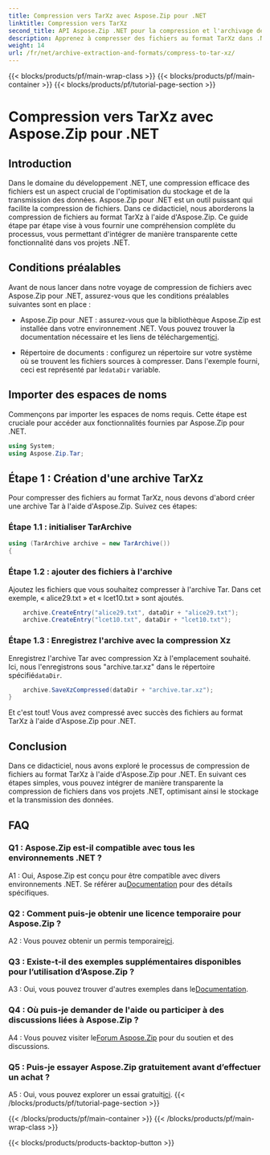 ```yaml
---
title: Compression vers TarXz avec Aspose.Zip pour .NET
linktitle: Compression vers TarXz
second_title: API Aspose.Zip .NET pour la compression et l'archivage de fichiers
description: Apprenez à compresser des fichiers au format TarXz dans .NET à l'aide d'Aspose.Zip. Suivez notre guide étape par étape pour un stockage et une transmission efficaces des fichiers.
weight: 14
url: /fr/net/archive-extraction-and-formats/compress-to-tar-xz/
---
```


{{< blocks/products/pf/main-wrap-class >}}
{{< blocks/products/pf/main-container >}}
{{< blocks/products/pf/tutorial-page-section >}}

# Compression vers TarXz avec Aspose.Zip pour .NET

## Introduction

Dans le domaine du développement .NET, une compression efficace des fichiers est un aspect crucial de l'optimisation du stockage et de la transmission des données. Aspose.Zip pour .NET est un outil puissant qui facilite la compression de fichiers. Dans ce didacticiel, nous aborderons la compression de fichiers au format TarXz à l'aide d'Aspose.Zip. Ce guide étape par étape vise à vous fournir une compréhension complète du processus, vous permettant d'intégrer de manière transparente cette fonctionnalité dans vos projets .NET.

## Conditions préalables

Avant de nous lancer dans notre voyage de compression de fichiers avec Aspose.Zip pour .NET, assurez-vous que les conditions préalables suivantes sont en place :

-  Aspose.Zip pour .NET : assurez-vous que la bibliothèque Aspose.Zip est installée dans votre environnement .NET. Vous pouvez trouver la documentation nécessaire et les liens de téléchargement[ici](https://reference.aspose.com/zip/net/).

-  Répertoire de documents : configurez un répertoire sur votre système où se trouvent les fichiers sources à compresser. Dans l'exemple fourni, ceci est représenté par le`dataDir` variable.

## Importer des espaces de noms

Commençons par importer les espaces de noms requis. Cette étape est cruciale pour accéder aux fonctionnalités fournies par Aspose.Zip pour .NET.

```csharp
using System;
using Aspose.Zip.Tar;
```

## Étape 1 : Création d'une archive TarXz

Pour compresser des fichiers au format TarXz, nous devons d'abord créer une archive Tar à l'aide d'Aspose.Zip. Suivez ces étapes:

### Étape 1.1 : initialiser TarArchive

```csharp
using (TarArchive archive = new TarArchive())
{
```

### Étape 1.2 : ajouter des fichiers à l'archive

Ajoutez les fichiers que vous souhaitez compresser à l'archive Tar. Dans cet exemple, « alice29.txt » et « lcet10.txt » sont ajoutés.

```csharp
    archive.CreateEntry("alice29.txt", dataDir + "alice29.txt");
    archive.CreateEntry("lcet10.txt", dataDir + "lcet10.txt");
```

### Étape 1.3 : Enregistrez l'archive avec la compression Xz

 Enregistrez l'archive Tar avec compression Xz à l'emplacement souhaité. Ici, nous l'enregistrons sous "archive.tar.xz" dans le répertoire spécifié`dataDir`.

```csharp
    archive.SaveXzCompressed(dataDir + "archive.tar.xz");
}
```

Et c'est tout! Vous avez compressé avec succès des fichiers au format TarXz à l'aide d'Aspose.Zip pour .NET.

## Conclusion

Dans ce didacticiel, nous avons exploré le processus de compression de fichiers au format TarXz à l'aide d'Aspose.Zip pour .NET. En suivant ces étapes simples, vous pouvez intégrer de manière transparente la compression de fichiers dans vos projets .NET, optimisant ainsi le stockage et la transmission des données.

## FAQ

### Q1 : Aspose.Zip est-il compatible avec tous les environnements .NET ?

 A1 : Oui, Aspose.Zip est conçu pour être compatible avec divers environnements .NET. Se référer au[Documentation](https://reference.aspose.com/zip/net/) pour des détails spécifiques.

### Q2 : Comment puis-je obtenir une licence temporaire pour Aspose.Zip ?

 A2 : Vous pouvez obtenir un permis temporaire[ici](https://purchase.aspose.com/temporary-license/).

### Q3 : Existe-t-il des exemples supplémentaires disponibles pour l’utilisation d’Aspose.Zip ?

 A3 : Oui, vous pouvez trouver d'autres exemples dans le[Documentation](https://reference.aspose.com/zip/net/).

### Q4 : Où puis-je demander de l'aide ou participer à des discussions liées à Aspose.Zip ?

 A4 : Vous pouvez visiter le[Forum Aspose.Zip](https://forum.aspose.com/c/zip/37) pour du soutien et des discussions.

### Q5 : Puis-je essayer Aspose.Zip gratuitement avant d’effectuer un achat ?

 A5 : Oui, vous pouvez explorer un essai gratuit[ici](https://releases.aspose.com/zip/net).
{{< /blocks/products/pf/tutorial-page-section >}}

{{< /blocks/products/pf/main-container >}}
{{< /blocks/products/pf/main-wrap-class >}}

{{< blocks/products/products-backtop-button >}}
